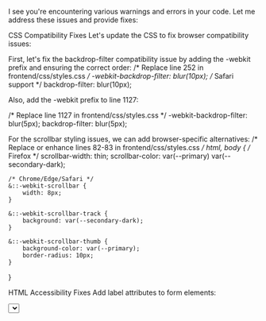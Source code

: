 I see you're encountering various warnings and errors in your code. Let me address these issues and provide fixes:

CSS Compatibility Fixes
Let's update the CSS to fix browser compatibility issues:

First, let's fix the backdrop-filter compatibility issue by adding the -webkit prefix and ensuring the correct order:
/* Replace line 252 in frontend/css/styles.css */
    -webkit-backdrop-filter: blur(10px); /* Safari support */
    backdrop-filter: blur(10px);

Also, add the -webkit prefix to line 1127:

/* Replace line 1127 in frontend/css/styles.css */
    -webkit-backdrop-filter: blur(5px);
    backdrop-filter: blur(5px);

For the scrollbar styling issues, we can add browser-specific alternatives:
/* Replace or enhance lines 82-83 in frontend/css/styles.css */
html, body {
    /* Firefox */
    scrollbar-width: thin;
    scrollbar-color: var(--primary) var(--secondary-dark);

    /* Chrome/Edge/Safari */
    &::-webkit-scrollbar {
        width: 8px;
    }

    &::-webkit-scrollbar-track {
        background: var(--secondary-dark);
    }

    &::-webkit-scrollbar-thumb {
        background-color: var(--primary);
        border-radius: 10px;
    }
}

HTML Accessibility Fixes
Add label attributes to form elements:
<!-- Replace line 186 in frontend/index.html -->
<select id="market-segment" class="form-input" aria-label="Select market segment">

Add accessible text to buttons:
<!-- Replace line 374 in frontend/index.html -->
<button class="testimonial-control prev" aria-label="Previous testimonial"><i class="fas fa-chevron-left"></i></button>

<!-- Replace line 380 in frontend/index.html -->
<button class="testimonial-control next" aria-label="Next testimonial"><i class="fas fa-chevron-right"></i></button>

Add titles to social media links:
<!-- Replace lines 435-438 in frontend/index.html -->
<a href="#" title="Twitter"><i class="fab fa-twitter"></i></a>
<a href="#" title="Facebook"><i class="fab fa-facebook-f"></i></a>
<a href="#" title="LinkedIn"><i class="fab fa-linkedin-in"></i></a>
<a href="#" title="Instagram"><i class="fab fa-instagram"></i></a>

Add type attributes to buttons:
<!-- Replace line 489 in frontend/index.html -->
<button type="button" class="btn btn-social btn-google">

<!-- Replace line 492 in frontend/index.html -->
<button type="button" class="btn btn-social btn-github">

Move inline styles to external CSS:
<!-- Replace line 290 in frontend/index.html -->
<div class="analysis-results hidden">

<!-- Replace line 306 in frontend/index.html -->
<div class="metric-fill metric-fill-70"></div>

<!-- Replace line 313 in frontend/index.html -->
<div class="metric-fill metric-fill-90"></div>

And add these classes to your CSS file:

/* Add to frontend/css/styles.css */
.hidden {
    display: none;
}

.metric-fill-70 {
    width: 70%;
}

.metric-fill-90 {
    width: 90%;
}

Python Installation and Import Issues
The Python import errors suggest you need to install the required packages. Let's create an installation script to help with this:

install_dependencies.py

import subprocess
import sys
import os

def install_dependencies():
    """Install all required project dependencies."""
    print("Installing Python dependencies...")

    # Check if pip is available
    try:
        subprocess.check_call([sys.executable, "-m", "pip", "--version"])
    except subprocess.CalledProcessError:
        print("Error: pip is not installed or not in PATH")
        return False

    # Create virtual environment if it doesn't exist
    if not os.path.exists("venv"):
        print("Creating virtual environment...")
        try:
            subprocess.check_call([sys.executable, "-m", "venv", "venv"])
        except subprocess.CalledProcessError:
            print("Error: Failed to create virtual environment")
            return False

    # Determine the pip path
    if os.name == 'nt':  # Windows
        pip_path = os.path.join("venv", "Scripts", "pip")
    else:  # Unix/Linux/Mac
        pip_path = os.path.join("venv", "bin", "pip")

    # Install dependencies from requirements.txt
    try:
        subprocess.check_call([pip_path, "install", "-r", "backend/requirements.txt"])
        print("Successfully installed dependencies!")

        # Print activation instructions
        if os.name == 'nt':  # Windows
            print("\nTo activate the virtual environment, run:")
            print("venv\\Scripts\\activate")
        else:  # Unix/Linux/Mac
            print("\nTo activate the virtual environment, run:")
            print("source venv/bin/activate")

        return True
    except subprocess.CalledProcessError:
        print("Error: Failed to install dependencies")
        return False

if __name__ == "__main__":
    install_dependencies()

Fix Action Agent Function Reference Issues
The undefined variables in action_agent.py need to be fixed by properly referencing the class methods:

# Replace lines 415-416 in backend/modules/action_agent.py
result = await self.action_agent.tool(implement_feature)(RunContext(deps), feature_obj, service_name)

Similarly for the other undefined functions:

# Replace lines 463-464 in backend/modules/action_agent.py
result = await self.action_agent.tool(create_branding)(RunContext(deps), business_model_name, target_demographics)

# Replace lines 504-505 in backend/modules/action_agent.py
result = await self.action_agent.tool(deploy_system)(RunContext(deps), business_model_name, implemented_features)

# Replace lines 546-547 in backend/modules/action_agent.py
result = await self.action_agent.tool(update_cash_flow_status)(RunContext(deps), business_model_name, implemented_features)

Comprehensive Fix Instructions
Fix CSS compatibility issues:

Add -webkit-backdrop-filter before backdrop-filter
Add WebKit scrollbar styles as alternatives
Fix HTML accessibility issues:

Add labels or aria-labels to form elements
Add title or aria-label attributes to buttons with icons
Add type attributes to buttons
Move inline styles to CSS classes
Install Python dependencies:

Run the provided install_dependencies.py script
Activate the virtual environment before running any Python code
Fix Action Agent function references:

Properly access the tool methods through self.action_agent.tool(method_name)
Additional Common Issues:

If you encounter CORS issues when running the backend, make sure CORS is properly configured
For further CSS compatibility, consider using Autoprefixer to automatically add vendor prefixes
For Python imports, ensure you're running code within the virtual environment
Running the System
Install dependencies:

python install_dependencies.py

Activate the virtual environment:

Windows: venv\Scripts\activate
Mac/Linux: source venv/bin/activate
Run the backend:

cd backend
flask run --port=5000

Serve the frontend (in a separate terminal):

cd frontend
python -m http.server 8000

Open the application in your browser at http://localhost:8000

These fixes should address all the warnings and errors you're seeing. The CSS fixes will improve browser compatibility, the HTML fixes will improve accessibility, and the Python fixes will resolve the import and reference issues.

